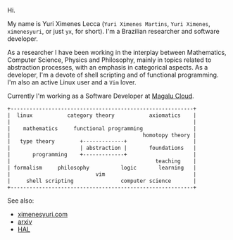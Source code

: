 Hi.

My name is Yuri Ximenes Lecca (`Yuri Ximenes Martins`, `Yuri Ximenes`, `ximenesyuri`, or just `yx`, for short). I'm a Brazilian researcher and software developer.

As a researcher I have been working in the interplay between Mathematics, Computer Science, Physics and Philosophy, mainly in topics related to abstraction processes, with an emphasis in categorical aspects. As a developer, I'm a devote of shell scripting and of functional programming. I'm also an active Linux user and a `Vim` lover.

Currently I'm working as a Software Developer at [Magalu Cloud](https://magalu.cloud).

```rst
+----------------------------------------------------------+  
|  linux           category theory           axiomatics    | 
|                                                          |  
|    mathematics     functional programming                |  
|                                          homotopy theory | 
|   type theory        +-------------+                     |  
|                      | abstraction |       foundations   |  
|       programming    +-------------+                     |  
|                                              teaching    |   
| formalism     philosophy          logic       learning   |  
|                           vim                            |
|     shell scripting               computer science       |
+----------------------------------------------------------+
```

See also:
- [ximenesyuri.com](https://ximenesyuri.com)
- [arxiv](https://arxiv.org/a/martins_y_1.html)
- [HAL](https://hal.science/search/index/?q=yuri-ximenes-martins)
